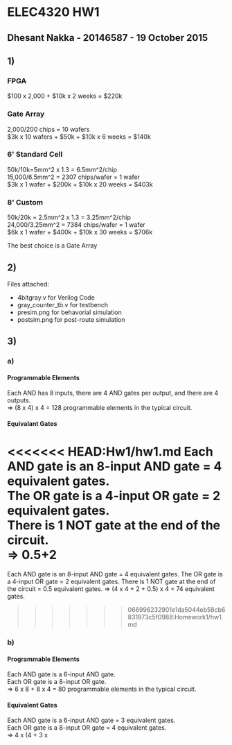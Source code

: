 # ELEC4320 HW1
## Dhesant Nakka - 20146587 - 19 October 2015

## 1)
### FPGA
$100 x 2,000 + $10k x 2 weeks = $220k
### Gate Array
2,000/200 chips = 10 wafers  
$3k x 10 wafers + $50k + $10k x 6 weeks = $140k
### 6' Standard Cell
50k/10k=5mm^2 x 1.3 = 6.5mm^2/chip  
15,000/6.5mm^2 = 2307 chips/wafer = 1 wafer  
$3k x 1 wafer + $200k + $10k x 20 weeks = $403k
### 8' Custom
50k/20k = 2.5mm^2 x 1.3 = 3.25mm^2/chip  
24,000/3.25mm^2 = 7384 chips/wafer = 1 wafer  
$6k x 1 wafer + $400k + $10k x 30 weeks = $706k

The best choice is a Gate Array

## 2)
Files attached:
- 4bitgray.v for Verilog Code
- gray_counter_tb.v for testbench
- presim.png for behavorial simulation
- postsim.png for post-route simulation

## 3)
### a)
#### Programmable Elements
Each AND has 8 inputs, there are 4 AND gates per output, and there are 4 outputs.  
=> (8 x 4) x 4  = 128 programmable elements in the typical circuit.

#### Equivalant Gates
<<<<<<< HEAD:Hw1/hw1.md
Each AND gate is an 8-input AND gate  = 4 equivalent gates.  
The OR gate is a 4-input OR gate = 2 equivalent gates.  
There is 1 NOT gate at the end of the circuit.  
=> 0.5+2 
=======
Each AND gate is an 8-input AND gate  = 4 equivalent gates.
The OR gate is a 4-input OR gate = 2 equivalent gates.
There is 1 NOT gate at the end of the circuit = 0.5 equivalent gates.
=> (4 x 4 + 2 + 0.5) x 4 = 74 equivalent gates.
>>>>>>> 066996232901e1da5044eb58cb6831973c5f0988:Homework1/hw1.md

### b)
#### Programmable Elements
Each AND gate is a 6-input AND gate.  
Each OR gate is a 8-input OR gate.  
=> 6 x 8 + 8 x 4 = 80 programmable elements in the typical circuit.

#### Equivalent Gates
Each AND gate is a 6-input AND gate = 3 equivalent gates.  
Each OR gate is a 8-input OR gate = 4 equivalent gates.  
=> 4 x (4 + 3 x
